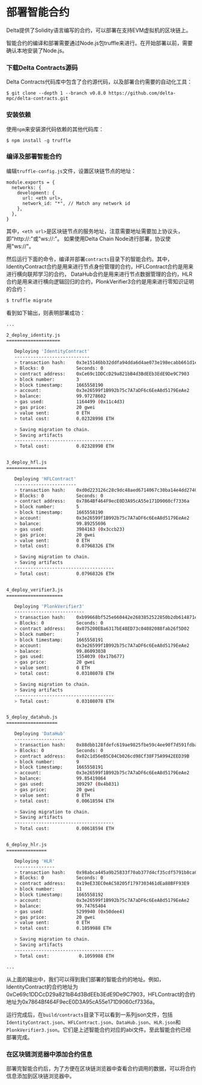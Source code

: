# 部署智能合约

Delta提供了Solidity语言编写的合约，可以部署在支持EVM虚拟机的区块链上。

智能合约的编译和部署需要通过Node.js包truffle来进行。在开始部署以前，需要确认本地安装了Node.js。

### 下载Delta Contracts源码

Delta Contracts代码库中包含了合约源代码，以及部署合约需要的自动化工具：

```
$ git clone --depth 1 --branch v0.8.0 https://github.com/delta-mpc/delta-contracts.git
```

### 安装依赖

使用`npm`来安装源代码依赖的其他代码库：

```
$ npm install -g truffle
```

### 编译及部署智能合约

编辑`truffle-config.js`文件，设置区块链节点的地址：

```
module.exports = {
  networks: {
    development: {
      url: <eth url>,
      network_id: "*", // Match any network id
    },
  },
}
```

其中，`<eth url>`是区块链节点的服务地址，注意需要地址需要加上协议头，即"http://:"或"ws://:"。 如果使用Delta Chain Node进行部署，协议使用"ws://"。

然后运行下面的命令，编译并部署`contracts`目录下的智能合约。其中，IdentityContract合约是用来进行节点身份管理的合约，HFLContract合约是用来进行横向联邦学习的合约，
DataHub合约是用来进行节点数据管理的合约，HLR合约是用来进行横向逻辑回归的合约，PlonkVerifier3合约是用来进行零知识证明的合约：

```bash
$ truffle migrate
```

看到如下输出，则表明部署成功：

```bash
...

2_deploy_identity.js
====================

   Deploying 'IdentityContract'
   ----------------------------
   > transaction hash:    0x3e15146bb32ddfa94dda6d4ae073e198ecabb661d1e41dc34c6429787cda11b0
   > Blocks: 0            Seconds: 0
   > contract address:    0xCe69c1DDCcD29a821bB4d3BdEEb3EdE9De9C7903
   > block number:        3
   > block timestamp:     1665558190
   > account:             0x3e26599f1B992b75c7A7aDF6c6EeA8d5179EeAe2
   > balance:             99.97278602
   > gas used:            1164499 (0x11c4d3)
   > gas price:           20 gwei
   > value sent:          0 ETH
   > total cost:          0.02328998 ETH

   > Saving migration to chain.
   > Saving artifacts
   -------------------------------------
   > Total cost:          0.02328998 ETH


3_deploy_hfl.js
===============

   Deploying 'HFLContract'
   -----------------------
   > transaction hash:    0xd0d223126c28c9dc48aed6714067c30ba14e4dd2740ab3c99fd7af78aadc826a
   > Blocks: 0            Seconds: 0
   > contract address:    0x7864Bf464F9ecE0D3A95cA55e171D9060cf7336a
   > block number:        5
   > block timestamp:     1665558190
   > account:             0x3e26599f1B992b75c7A7aDF6c6EeA8d5179EeAe2
   > balance:             99.89255696
   > gas used:            3984163 (0x3ccb23)
   > gas price:           20 gwei
   > value sent:          0 ETH
   > total cost:          0.07968326 ETH

   > Saving migration to chain.
   > Saving artifacts
   -------------------------------------
   > Total cost:          0.07968326 ETH


4_deploy_verifier3.js
=====================

   Deploying 'PlonkVerifier3'
   --------------------------
   > transaction hash:    0xb99668bf525e660442e2683852522850b2db614871e8a62e4281a241327cd309
   > Blocks: 0            Seconds: 0
   > contract address:    0x075200EBa6317bE48ED73c04082088fab26f5D02
   > block number:        7
   > block timestamp:     1665558191
   > account:             0x3e26599f1B992b75c7A7aDF6c6EeA8d5179EeAe2
   > balance:             99.86093038
   > gas used:            1554039 (0x17b677)
   > gas price:           20 gwei
   > value sent:          0 ETH
   > total cost:          0.03108078 ETH

   > Saving migration to chain.
   > Saving artifacts
   -------------------------------------
   > Total cost:          0.03108078 ETH


5_deploy_datahub.js
===================

   Deploying 'DataHub'
   -------------------
   > transaction hash:    0x88dbb128fdefc619ae9825fbe59c4ee90f7d591fdbacadb5e5cfa10975c58d2a
   > Blocks: 0            Seconds: 0
   > contract address:    0x02c1d56eB5C04Cb026cd98Cf38F75A9942EED39B
   > block number:        9
   > block timestamp:     1665558191
   > account:             0x3e26599f1B992b75c7A7aDF6c6EeA8d5179EeAe2
   > balance:             99.85419864
   > gas used:            309297 (0x4b831)
   > gas price:           20 gwei
   > value sent:          0 ETH
   > total cost:          0.00618594 ETH

   > Saving migration to chain.
   > Saving artifacts
   -------------------------------------
   > Total cost:          0.00618594 ETH


6_deploy_hlr.js
===============

   Deploying 'HLR'
   ---------------
   > transaction hash:    0x98abca445a9b25833f70ab377d4cf35cdf5791b8ca02f59735503d895dfb03fb
   > Blocks: 0            Seconds: 0
   > contract address:    0x19eE33EC0eAC58205f1797303461dEa88BFF93E9
   > block number:        11
   > block timestamp:     1665558192
   > account:             0x3e26599f1B992b75c7A7aDF6c6EeA8d5179EeAe2
   > balance:             99.74765404
   > gas used:            5299940 (0x50dee4)
   > gas price:           20 gwei
   > value sent:          0 ETH
   > total cost:          0.1059988 ETH

   > Saving migration to chain.
   > Saving artifacts
   -------------------------------------
   > Total cost:           0.1059988 ETH

...
```

从上面的输出中，我们可以得到我们部署的智能合约的地址。例如，IdentityContract的合约地址为0xCe69c1DDCcD29a821bB4d3BdEEb3EdE9De9C7903，HFLContract的合约地址为0x7864Bf464F9ecE0D3A95cA55e171D9060cf7336a。

运行完成后，在`build/contracts`目录下可以看到一系列json文件，包括`IdentityContract.json`、`HFLContract.json`、`DataHub.json`、`HLR.json`和`PlonkVerifier3.json`。它们是上述智能合约对应的abi文件。至此智能合约已经部署完成。

### 在区块链浏览器中添加合约信息

部署完智能合约后，为了方便在区块链浏览器中查看合约调用的数据，可以将合约信息添加到区块链浏览器中。
